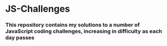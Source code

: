# JS-Challenges

### This repository contains my solutions to a number of JavaScript coding challenges, increasing in difficulty as each day passes
